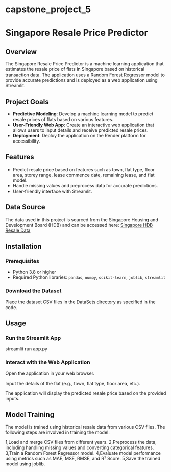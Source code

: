 # capstone_project_5

# Singapore Resale Price Predictor

## Overview

The Singapore Resale Price Predictor is a machine learning application that estimates the resale price of flats in Singapore based on historical transaction data. The application uses a Random Forest Regressor model to provide accurate predictions and is deployed as a web application using Streamlit.

## Project Goals

- **Predictive Modeling**: Develop a machine learning model to predict resale prices of flats based on various features.
- **User-Friendly Web App**: Create an interactive web application that allows users to input details and receive predicted resale prices.
- **Deployment**: Deploy the application on the Render platform for accessibility.

## Features

- Predict resale price based on features such as town, flat type, floor area, storey range, lease commence date, remaining lease, and flat model.
- Handle missing values and preprocess data for accurate predictions.
- User-friendly interface with Streamlit.

## Data Source

The data used in this project is sourced from the Singapore Housing and Development Board (HDB) and can be accessed here: [Singapore HDB Resale Data](https://beta.data.gov.sg/collections/189/view)

## Installation

### Prerequisites

- Python 3.8 or higher
- Required Python libraries: `pandas`, `numpy`, `scikit-learn`, `joblib`, `streamlit`

### Download the Dataset

Place the dataset CSV files in the DataSets directory as specified in the code.

## Usage

### Run the Streamlit App
streamlit run app.py

### Interact with the Web Application

Open the application in your web browser.

Input the details of the flat (e.g., town, flat type, floor area, etc.).

The application will display the predicted resale price based on the provided inputs.

## Model Training

The model is trained using historical resale data from various CSV files. The following steps are involved in training the model:

1,Load and merge CSV files from different years.
2,Preprocess the data, including handling missing values and converting categorical features.
3,Train a Random Forest Regressor model.
4,Evaluate model performance using metrics such as MAE, MSE, RMSE, and R² Score.
5,Save the trained model using joblib.
